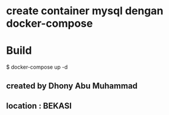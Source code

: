 

# create container mysql dengan docker-compose
# Build

$ docker-compose up -d


## created by Dhony Abu Muhammad
## location : BEKASI
